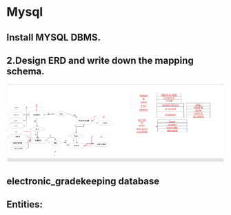# Mysql 
  ## Install MYSQL DBMS.
  ## 2.Design ERD and write down the mapping schema. 
![img1](https://github.com/heba-eldeabes/Mysql/blob/main/img/Screenshot%20from%202025-10-07%2000-28-01.png)
  ## electronic_gradekeeping database
  ## Entities:
